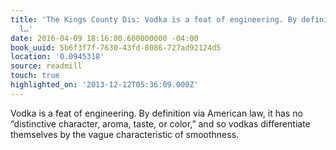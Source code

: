 ```yaml
---
title: 'The Kings County Dis: Vodka is a feat of engineering. By definition via American
  l…'
date: 2016-04-09 18:16:00.600000000 -04:00
book_uuid: 5b6f3f7f-7630-43fd-8086-727ad92124d5
location: '0.0945318'
source: readmill
touch: true
highlighted_on: '2013-12-12T05:36:09.000Z'
---
```


Vodka is a feat of engineering. By definition via American law, it has no “distinctive character, aroma, taste, or color,” and so vodkas differentiate themselves by the vague characteristic of smoothness.
